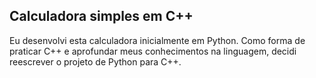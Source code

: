 ## Calculadora simples em C++ 

Eu desenvolvi esta calculadora inicialmente em Python. Como forma de praticar C++ e aprofundar meus conhecimentos na linguagem, decidi reescrever o projeto de Python para C++.